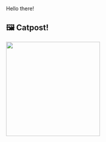 Hello there!



## 🖼️ Catpost!

<sub>
    <img src="https://cdn2.thecatapi.com/images/q0Yr5HPvU.jpg" height="256">
</sub>

